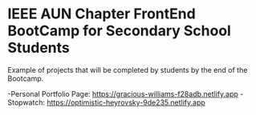 # IEEE AUN Chapter FrontEnd BootCamp for Secondary School Students
Example of projects that will be completed by students by the end of the Bootcamp.

-Personal Portfolio Page: https://gracious-williams-f28adb.netlify.app
-Stopwatch: https://optimistic-heyrovsky-9de235.netlify.app

